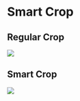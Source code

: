 # Smart Crop

## Regular Crop
![](https://media.giphy.com/media/39xHudBEcusHJp4TYj/giphy.gif)

## Smart Crop
![](samples/smart-crop.gif)